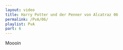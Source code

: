 ```yaml
---
layout: video
title: Harry Potter und der Penner von Alcatraz 06
permalink: /PvA/06/
playlist: PvA
part: 6
---
```

Moooin
